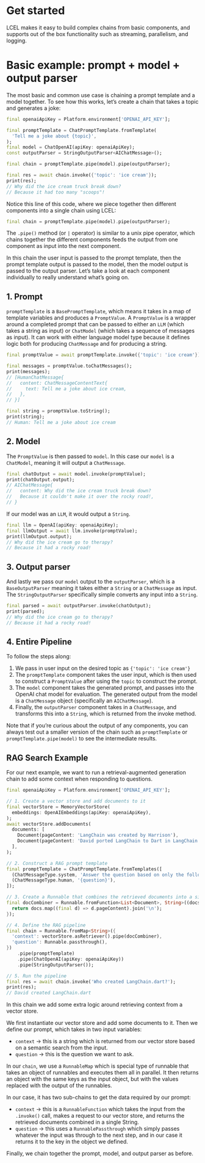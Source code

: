 # Get started

LCEL makes it easy to build complex chains from basic components, and supports out of the box functionality such as streaming, parallelism, and logging.

# Basic example: prompt + model + output parser

The most basic and common use case is chaining a prompt template and a model together. To see how this works, let’s create a chain that takes a topic and generates a joke:

```dart
final openaiApiKey = Platform.environment['OPENAI_API_KEY'];

final promptTemplate = ChatPromptTemplate.fromTemplate(
  'Tell me a joke about {topic}',
);
final model = ChatOpenAI(apiKey: openaiApiKey);
const outputParser = StringOutputParser<AIChatMessage>();

final chain = promptTemplate.pipe(model).pipe(outputParser);

final res = await chain.invoke({'topic': 'ice cream'});
print(res);
// Why did the ice cream truck break down?
// Because it had too many "scoops"!
```

Notice this line of this code, where we piece together then different components into a single chain using LCEL:

```dart
final chain = promptTemplate.pipe(model).pipe(outputParser);
```

The `.pipe()` method (or `|` operator) is similar to a unix pipe operator, which chains together the different components feeds the output from one component as input into the next component.

In this chain the user input is passed to the prompt template, then the prompt template output is passed to the model, then the model output is passed to the output parser. Let’s take a look at each component individually to really understand what’s going on.

## 1. Prompt

`promptTemplate` is a `BasePromptTemplate`, which means it takes in a map of template variables and produces a `PromptValue`. A `PromptValue` is a wrapper around a completed prompt that can be passed to either an `LLM` (which takes a string as input) or `ChatModel` (which takes a sequence of messages as input). It can work with either language model type because it defines logic both for producing `ChatMessage` and for producing a string.

```dart
final promptValue = await promptTemplate.invoke({'topic': 'ice cream'});

final messages = promptValue.toChatMessages();
print(messages);
// [HumanChatMessage{
//   content: ChatMessageContentText{
//     text: Tell me a joke about ice cream,
//   },
// }]

final string = promptValue.toString();
print(string);
// Human: Tell me a joke about ice cream
```

## 2. Model

The `PromptValue` is then passed to `model`. In this case our `model` is a `ChatModel`, meaning it will output a `ChatMessage`.

```dart
final chatOutput = await model.invoke(promptValue);
print(chatOutput.output);
// AIChatMessage{
//   content: Why did the ice cream truck break down? 
//   Because it couldn't make it over the rocky road!,
// }
```

If our model was an `LLM`, it would output a `String`.

```dart
final llm = OpenAI(apiKey: openaiApiKey);
final llmOutput = await llm.invoke(promptValue);
print(llmOutput.output);
// Why did the ice cream go to therapy?
// Because it had a rocky road!
```

## 3. Output parser

And lastly we pass our `model` output to the `outputParser`, which is a `BaseOutputParser` meaning it takes either a `String` or a `ChatMessage` as input. The `StringOutputParser` specifically simple converts any input into a `String`.

```dart
final parsed = await outputParser.invoke(chatOutput);
print(parsed);
// Why did the ice cream go to therapy?
// Because it had a rocky road!
```

## 4. Entire Pipeline

To follow the steps along:

1. We pass in user input on the desired topic as `{'topic': 'ice cream'}`
2. The `promptTemplate` component takes the user input, which is then used to construct a `PromptValue` after using the `topic` to construct the prompt.
3. The `model` component takes the generated prompt, and passes into the OpenAI chat model for evaluation. The generated output from the model is a `ChatMessage` object (specifically an `AIChatMessage`).
4. Finally, the `outputParser` component takes in a `ChatMessage`, and transforms this into a `String`, which is returned from the invoke method.

Note that if you’re curious about the output of any components, you can always test out a smaller version of the chain such as `promptTemplate` or `promptTemplate.pipe(model)` to see the intermediate results.

## RAG Search Example

For our next example, we want to run a retrieval-augmented generation chain to add some context when responding to questions.

```dart
final openaiApiKey = Platform.environment['OPENAI_API_KEY'];

// 1. Create a vector store and add documents to it
final vectorStore = MemoryVectorStore(
  embeddings: OpenAIEmbeddings(apiKey: openaiApiKey),
);
await vectorStore.addDocuments(
  documents: [
    Document(pageContent: 'LangChain was created by Harrison'),
    Document(pageContent: 'David ported LangChain to Dart in LangChain.dart'),
  ],
);

// 2. Construct a RAG prompt template
final promptTemplate = ChatPromptTemplate.fromTemplates([
  (ChatMessageType.system, 'Answer the question based on only the following context:\n{context}'),
  (ChatMessageType.human, '{question}'),
]);

// 3. Create a Runnable that combines the retrieved documents into a single string
final docCombiner = Runnable.fromFunction<List<Document>, String>((docs, _) {
  return docs.map((final d) => d.pageContent).join('\n');
});

// 4. Define the RAG pipeline
final chain = Runnable.fromMap<String>({
  'context': vectorStore.asRetriever().pipe(docCombiner),
  'question': Runnable.passthrough(),
})
    .pipe(promptTemplate)
    .pipe(ChatOpenAI(apiKey: openaiApiKey))
    .pipe(StringOutputParser());

// 5. Run the pipeline
final res = await chain.invoke('Who created LangChain.dart?');
print(res);
// David created LangChain.dart
```

In this chain we add some extra logic around retrieving context from a vector store.

We first instantiate our vector store and add some documents to it. Then we define our prompt, which takes in two input variables:

- `context` -> this is a string which is returned from our vector store based on a semantic search from the input.
- `question` -> this is the question we want to ask.

In our `chain`, we use a `RunnableMap` which is special type of runnable that takes an object of runnables and executes them all in parallel. It then returns an object with the same keys as the input object, but with the values replaced with the output of the runnables.

In our case, it has two sub-chains to get the data required by our prompt:

- `context` -> this is a `RunnableFunction` which takes the input from the `.invoke()` call, makes a request to our vector store, and returns the retrieved documents combined in a single String.
- `question` -> this uses a `RunnablePassthrough` which simply passes whatever the input was through to the next step, and in our case it returns it to the key in the object we defined.

Finally, we chain together the prompt, model, and output parser as before.
